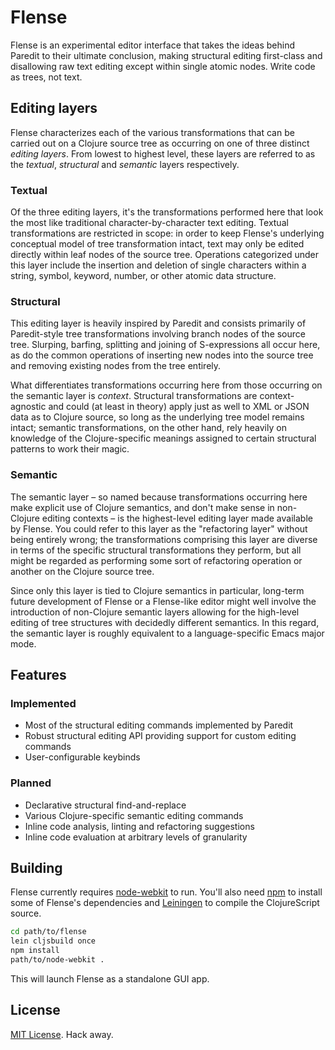 # Flense
Flense is an experimental editor interface that takes the ideas behind Paredit to their ultimate conclusion, making structural editing first-class and disallowing raw text editing except within single atomic nodes. Write code as trees, not text.

## Editing layers

Flense characterizes each of the various transformations that can be carried out on a Clojure source tree as occurring on one of three distinct *editing layers*. From lowest to highest level, these layers are referred to as the *textual*, *structural* and *semantic* layers respectively.

### Textual

Of the three editing layers, it's the transformations performed here that look the most like traditional character-by-character text editing. Textual transformations are restricted in scope: in order to keep Flense's underlying conceptual model of tree transformation intact, text may only be edited directly within leaf nodes of the source tree. Operations categorized under this layer include the insertion and deletion of single characters within a string, symbol, keyword, number, or other atomic data structure.

### Structural

This editing layer is heavily inspired by Paredit and consists primarily of Paredit-style tree transformations involving branch nodes of the source tree. Slurping, barfing, splitting and joining of S-expressions all occur here, as do the common operations of inserting new nodes into the source tree and removing existing nodes from the tree entirely.

What differentiates transformations occurring here from those occurring on the semantic layer is *context*. Structural transformations are context-agnostic and could (at least in theory) apply just as well to XML or JSON data as to Clojure source, so long as the underlying tree model remains intact; semantic transformations, on the other hand, rely heavily on knowledge of the Clojure-specific meanings assigned to certain structural patterns to work their magic.

### Semantic

The semantic layer – so named because transformations occurring here make explicit use of Clojure semantics, and don't make sense in non-Clojure editing contexts – is the highest-level editing layer made available by Flense. You could refer to this layer as the "refactoring layer" without being entirely wrong; the transformations comprising this layer are diverse in terms of the specific structural transformations they perform, but all might be regarded as performing some sort of refactoring operation or another on the Clojure source tree.

Since only this layer is tied to Clojure semantics in particular, long-term future development of Flense or a Flense-like editor might well involve the introduction of non-Clojure semantic layers allowing for the high-level editing of tree structures with decidedly different semantics. In this regard, the semantic layer is roughly equivalent to a language-specific Emacs major mode.

## Features

### Implemented

* Most of the structural editing commands implemented by Paredit
* Robust structural editing API providing support for custom editing commands
* User-configurable keybinds

### Planned

* Declarative structural find-and-replace
* Various Clojure-specific semantic editing commands
* Inline code analysis, linting and refactoring suggestions
* Inline code evaluation at arbitrary levels of granularity

## Building

Flense currently requires [node-webkit](https://github.com/rogerwang/node-webkit) to run. You'll also need [npm](https://www.npmjs.org/) to install some of Flense's dependencies and [Leiningen](http://leiningen.org/) to compile the ClojureScript source.

```bash
cd path/to/flense
lein cljsbuild once
npm install
path/to/node-webkit .
```

This will launch Flense as a standalone GUI app.

## License
[MIT License](http://opensource.org/licenses/MIT). Hack away.
